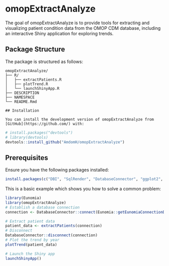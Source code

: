 
<!-- README.md is generated from README.Rmd. Please edit that file -->

# omopExtractAnalyze

<!-- badges: start -->
<!-- badges: end -->

The goal of omopExtractAnalyze is to provide tools for extracting and
visualizing patient condition data from the OMOP CDM database, including
an interactive Shiny application for exploring trends.

## Package Structure

The package is structured as follows:

``` plaintext
omopExtractAnalyze/
├── R/
│   ├── extractPatients.R
│   ├── plotTrend.R
│   └── launchShinyApp.R
├── DESCRIPTION
├── NAMESPACE
└── README.Rmd

## Installation

You can install the development version of omopExtractAnalyze from [GitHub](https://github.com/) with:
```

``` r
# install.packages("devtools")
# library(devtools)
devtools::install_github("AmdomH/omopExtractAnalyze")
```

## Prerequisites

Ensure you have the following packages installed:

``` r
install.packages(c("DBI", "SqlRender", "DatabaseConnector", "ggplot2", "shiny"))
```

This is a basic example which shows you how to solve a common problem:

``` r
library(Eunomia)
library(omopExtractAnalyze)
# Establish a database connection
connection <- DatabaseConnector::connect(Eunomia::getEunomiaConnectionDetails())

# Extract patient data
patient_data <- extractPatients(connection)
# Disconnect
DatabaseConnector::disconnect(connection)
# Plot the trend by year
plotTrend(patient_data)

# Launch the Shiny app
launchShinyApp()
```
